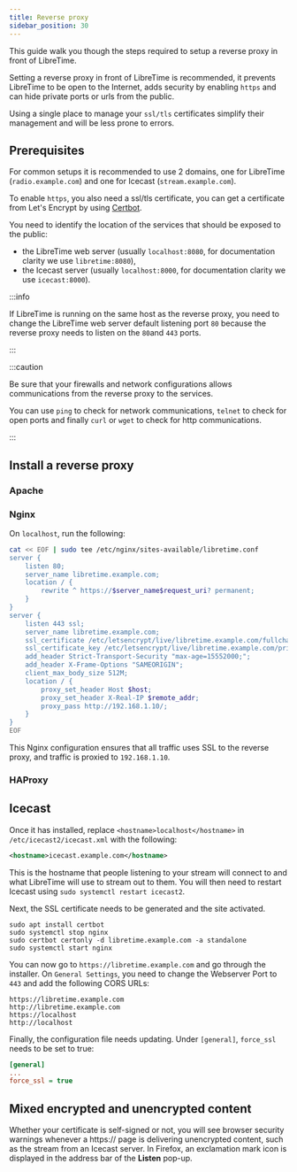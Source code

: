 ```yaml
---
title: Reverse proxy
sidebar_position: 30
---
```


This guide walk you though the steps required to setup a reverse proxy in front of LibreTime.

Setting a reverse proxy in front of LibreTime is recommended, it prevents LibreTime to be
open to the Internet, adds security by enabling `https` and can hide private ports or urls
from the public.

Using a single place to manage your `ssl/tls` certificates simplify
their management and will be less prone to errors.

<!-- In some deployments, the LibreTime server is deployed behind a reverse proxy,
for example in containerization use-cases such as Docker and LXC. LibreTime
makes extensive use of its API for some site features, which causes
[Cross-Origin Resource Sharing (CORS)](https://developer.mozilla.org/en-US/docs/Web/HTTP/CORS)
to occur. By default, CORS requests are blocked by your browser and the origins
need to be added to the **Allowed CORS URLs** block in
[**General Settings**](../../user-manual/settings.md). These origins should include any
domains that are used externally to connect to your reverse proxy that you
want handled by LibreTime. These URLS can also be set during the first run configuration
that's displayed when you first install LibreTime

### Reverse proxy basics

A reverse proxy allows the LibreTime server to not be connected to the open internet. In
this configuration, it's rather behind another server that proxies traffic to it from
users. This provides some advantages in the containerization space, as this means that
the containers can be on their own internal network, protected from outside access.

A reverse proxy also allows SSL to be terminated in a single location for multiple sites.
This means that all your traffic to the proxy from clients is encrypted, but the reverse
proxy's traffic to the containers on the internal network isn't. All the SSL certificates
live on the reverse proxy and can be renewed there instead of on the individual
containers. -->

## Prerequisites

For common setups it is recommended to use 2 domains, one for LibreTime (`radio.example.com`) and one for Icecast (`stream.example.com`).

To enable `https`, you also need a ssl/tls certificate, you can get a certificate from Let's Encrypt by using [Certbot](https://certbot.eff.org/).

You need to identify the location of the services that should be exposed to the public:

- the LibreTime web server (usually `localhost:8080`, for documentation clarity we use `libretime:8080`),
- the Icecast server (usually `localhost:8000`, for documentation clarity we use `icecast:8000`).

:::info

If LibreTime is running on the same host as the reverse proxy, you need to change the LibreTime web server default listening port `80` because the reverse proxy needs to listen on the `80`and `443` ports.

:::

:::caution

Be sure that your firewalls and network configurations allows communications from the reverse proxy to the services.

You can use `ping` to check for network communications, `telnet` to check for open ports and finally `curl` or `wget` to check for http communications.

:::

## Install a reverse proxy

### Apache

### Nginx

On `localhost`, run the following:

```bash
cat << EOF | sudo tee /etc/nginx/sites-available/libretime.conf
server {
    listen 80;
    server_name libretime.example.com;
    location / {
        rewrite ^ https://$server_name$request_uri? permanent;
    }
}
server {
    listen 443 ssl;
    server_name libretime.example.com;
    ssl_certificate /etc/letsencrypt/live/libretime.example.com/fullchain.pem;
    ssl_certificate_key /etc/letsencrypt/live/libretime.example.com/privkey.pem;
    add_header Strict-Transport-Security "max-age=15552000;";
    add_header X-Frame-Options "SAMEORIGIN";
    client_max_body_size 512M;
    location / {
        proxy_set_header Host $host;
        proxy_set_header X-Real-IP $remote_addr;
        proxy_pass http://192.168.1.10/;
    }
}
EOF
```

This Nginx configuration ensures that all traffic uses SSL to the reverse proxy, and
traffic is proxied to `192.168.1.10`.

### HAProxy

## Icecast

Once it has installed, replace `<hostname>localhost</hostname>` in `/etc/icecast2/icecast.xml` with the following:

```xml
<hostname>icecast.example.com</hostname>
```

This is the hostname that people listening to your stream will connect to and what
LibreTime will use to stream out to them. You will then need to restart Icecast using `sudo systemctl restart icecast2`.

Next, the SSL certificate needs to be generated and the site activated.

```
sudo apt install certbot
sudo systemctl stop nginx
sudo certbot certonly -d libretime.example.com -a standalone
sudo systemctl start nginx
```

You can now go to `https://libretime.example.com` and go
through the installer. On `General Settings`, you need to change the Webserver Port to
`443` and add the following CORS URLs:

```
https://libretime.example.com
http://libretime.example.com
https://localhost
http://localhost
```

Finally, the configuration file needs updating. Under `[general]`, `force_ssl`
needs to be set to true:

```ini
[general]
...
force_ssl = true
```

## Mixed encrypted and unencrypted content

Whether your certificate is self-signed or not, you will see browser security warnings whenever a https:// page is delivering unencrypted content, such as the stream from an Icecast server. In Firefox, an exclamation mark icon is displayed in the address bar of the **Listen** pop-up.
